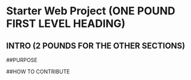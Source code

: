 # Starter Web Project (ONE POUND FIRST LEVEL HEADING)

## INTRO (2 POUNDS FOR THE OTHER SECTIONS)

##PURPOSE

##HOW TO CONTRIBUTE


